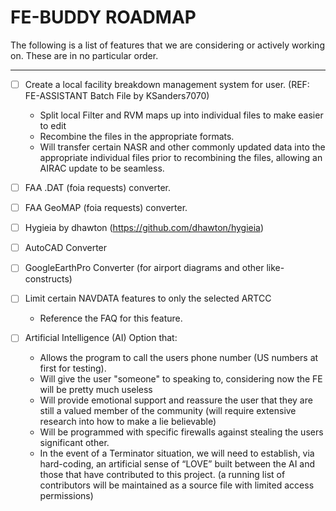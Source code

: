 # FE-BUDDY ROADMAP


The following is a list of features that we are considering or actively working on. These are in no particular order.

---

- [ ] Create a local facility breakdown management system for user. (REF: FE-ASSISTANT Batch File by KSanders7070)
  - Split local Filter and RVM maps up into individual files to make easier to edit
  - Recombine the files in the appropriate formats.
  - Will transfer certain NASR and other commonly updated data into the appropriate individual files prior to recombining the files, allowing an AIRAC update to be seamless.

- [ ] FAA .DAT (foia requests) converter.

- [ ] FAA GeoMAP (foia requests) converter.

- [ ] Hygieia by dhawton (https://github.com/dhawton/hygieia)

- [ ] AutoCAD Converter

- [ ] GoogleEarthPro Converter (for airport diagrams and other like-constructs)

- [ ] Limit certain NAVDATA features to only the selected ARTCC
  - Reference the FAQ for this feature.

- [ ] Artificial Intelligence (AI) Option that:
  - Allows the program to call the users phone number (US numbers at first for testing).
  - Will give the user "someone" to speaking to, considering now the FE will be pretty much useless
  - Will provide emotional support and reassure the user that they are still a valued member of the community (will require extensive research into how to make a lie believable)
  - Will be programmed with specific firewalls against stealing the users significant other.
  - In the event of a Terminator situation, we will need to establish, via hard-coding, an artificial sense of “LOVE” built between the AI and those that have contributed to this project. (a running list of contributors will be maintained as a source file with limited access permissions)
